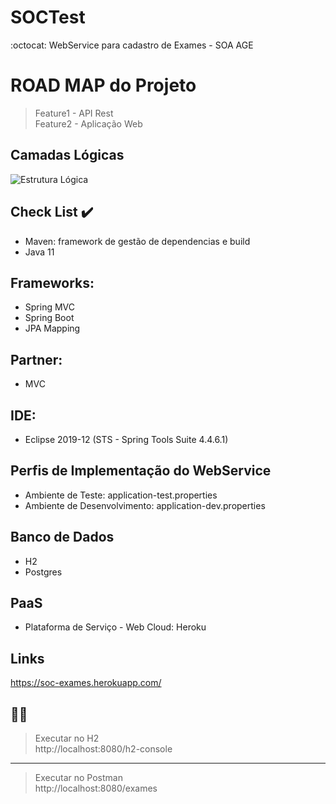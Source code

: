 # SOCTest
:octocat: WebService para cadastro de Exames - SOA AGE

# ROAD MAP do Projeto <br />
> Feature1 - API Rest  <br />
> Feature2 - Aplicação Web <br />
 
## Camadas Lógicas <br />
<img src="C:\Users\ASUS\Desktop\layers.jpg" alt="Estrutura Lógica" />

## Check List :heavy_check_mark: <br />
- Maven: framework de gestão de dependencias e build <br />
- Java 11 <br />

## Frameworks: <br />
- Spring MVC <br />
- Spring Boot <br />
- JPA Mapping <br />

## Partner: <br />
- MVC <br />

## IDE:<br />
- Eclipse 2019-12 (STS - Spring Tools Suite 4.4.6.1) <br />

## Perfis de Implementação do WebService <br />
- Ambiente de Teste: application-test.properties <br />
- Ambiente de Desenvolvimento: application-dev.properties <br />

## Banco de Dados <br />
- H2  <br />
- Postgres <br />

## PaaS <br />
- Plataforma de Serviço - Web Cloud: Heroku <br />

## Links <br />
https://soc-exames.herokuapp.com/ <br />

:woman_technologist:
------------------
> Executar no H2 <br />
http://localhost:8080/h2-console <br />

-----------------
> Executar no Postman <br />
http://localhost:8080/exames

